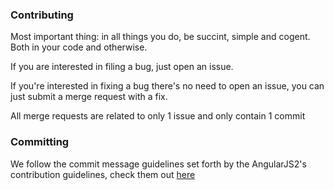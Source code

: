 ### Contributing

Most important thing: in all things you do, be succint, simple and cogent. Both in your code and otherwise.

If you are interested in filing a bug, just open an issue.

If you're interested in fixing a bug there's no need to open an issue, you can just submit a merge request with a fix.

All merge requests are related to only 1 issue and only contain 1 commit

### Committing

We follow the commit message guidelines set forth by the AngularJS2's contribution guidelines, check them out [here](https://github.com/angular/angular/blob/master/CONTRIBUTING.md#user-content--commit-message-guidelines)